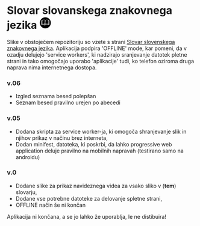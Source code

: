 # Slovar slovanskega znakovnega jezika <img src="https://github.com/sp0ng3Bob/sp0ng3Bob.github.io/raw/master/src/images/icons/favicon.png" />


Slike v obstoječem repozitoriju so vzete s strani [Slovar slovenskega znakovnega jezika](http://sszj.fri.uni-lj.si/).
Aplikacija podpira 'OFFLINE' mode, kar pomeni, da v ozadju delujejo 'service workers', ki nadzirajo sranjevanje datotek pletne strani in tako omogočajo uporabo 'aplikacije' tudi, ko telefon oziroma druga naprava nima internetnega dostopa.


### v.06

* Izgled seznama besed polepšan
* Seznam besed pravilno urejen po abecedi

### v.05

* Dodana skripta za service worker-ja, ki omogoča shranjevanje slik in njihov prikaz v načinu brez interneta,
* Dodan minifest, datoteka, ki poskrbi, da lahko progressive web application deluje pravilno na mobilnih napravah (testirano samo na androidu)


### v.0

* Dodane slike za prikaz navideznega videa za vsako sliko v (__tem__) slovarju,
* Dodane vse potrebne datoteke za delovanje spletne strani,
* OFFLINE način še ni končan


Aplikacija ni končana, a se jo lahko že uporablja, le ne distibuira!


